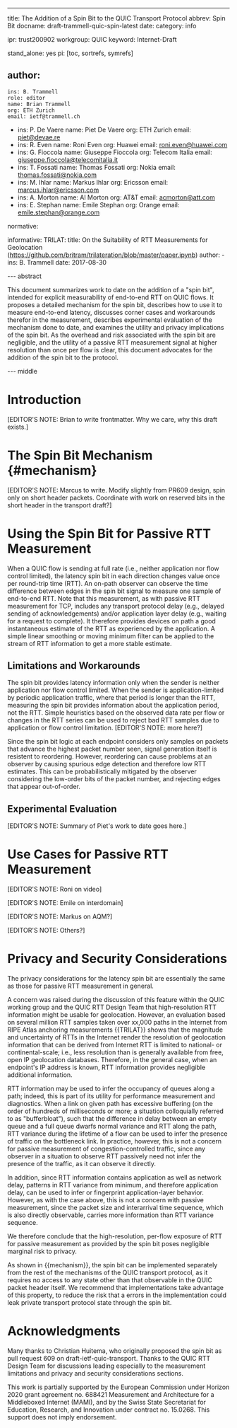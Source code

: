 ---
title: The Addition of a Spin Bit to the QUIC Transport Protocol
abbrev: Spin Bit
docname: draft-trammell-quic-spin-latest
date:
category: info

ipr: trust200902
workgroup: QUIC
keyword: Internet-Draft

stand_alone: yes
pi: [toc, sortrefs, symrefs]

author:
  -
    ins: B. Trammell
    role: editor
    name: Brian Trammell
    org: ETH Zurich
    email: ietf@trammell.ch
  -
    ins: P. De Vaere
    name: Piet De Vaere
    org: ETH Zurich
    email: piet@devae.re
  -
    ins: R. Even
    name: Roni Even
    org: Huawei
    email: roni.even@huawei.com
  -
    ins: G. Fioccola
    name: Giuseppe Fioccola
    org: Telecom Italia
    email: giuseppe.fioccola@telecomitalia.it
  -
    ins: T. Fossati
    name: Thomas Fossati
    org: Nokia
    email: thomas.fossati@nokia.com
  -
    ins: M. Ihlar
    name: Markus Ihlar
    org: Ericsson
    email: marcus.ihlar@ericsson.com
  -
    ins: A. Morton
    name: Al Morton
    org: AT&T
    email: acmorton@att.com
  -
    ins: E. Stephan
    name: Emile Stephan
    org: Orange
    email: emile.stephan@orange.com

normative:

informative:
  TRILAT:
    title: On the Suitability of RTT Measurements for Geolocation (https://github.com/britram/trilateration/blob/master/paper.ipynb)
    author:
      -
        ins: B. Trammell
    date: 2017-08-30

--- abstract

This document summarizes work to date on the addition of a "spin bit",
intended for explicit measurability of end-to-end RTT on QUIC flows. It
proposes a detailed mechanism for the spin bit, describes how to use it to
measure end-to-end latency, discusses corner cases and workarounds therefor in
the measurement, describes experimental evaluation of the mechanism done to
date, and examines the utility and privacy implications of the spin bit. As
the overhead and risk associated with the spin bit are negligible, and the
utility of a passive RTT measurement signal at higher resolution than once per
flow is clear, this document advocates for the addition of the spin bit to the
protocol.

--- middle

# Introduction

\[EDITOR'S NOTE: Brian to write frontmatter. Why we care, why this draft exists.]

# The Spin Bit Mechanism {#mechanism}

\[EDITOR'S NOTE: Marcus to write. Modify slightly from PR609 design, spin only
on short header packets. Coordinate with work on reserved bits in the short
header in the transport draft?]

# Using the Spin Bit for Passive RTT Measurement

When a QUIC flow is sending at full rate (i.e., neither application nor flow
control limited), the latency spin bit in each direction changes value once
per round-trip time (RTT). An on-path observer can observe the time difference
between edges in the spin bit signal to measure one sample of end-to-end RTT.
Note that this measurement, as with passive RTT measurement for TCP, includes
any transport protocol delay (e.g., delayed sending of acknowledgements)
and/or application layer delay (e.g., waiting for a request to complete). It
therefore provides devices on path a good instantaneous estimate of the RTT as
experienced by the application. A simple linear smoothing or moving minimum
filter can be applied to the stream of RTT information to get a more stable
estimate.

## Limitations and Workarounds

The spin bit provides latency information only when the sender is neither
application nor flow control limited. When the sender is application-limited
by periodic application traffic, where that period is longer than the RTT,
measuring the spin bit provides information about the application period, not
the RTT. Simple heuristics based on the observed data rate per flow or changes
in the RTT series can be used to reject bad RTT samples due to application or
flow control limitation. \[EDITOR'S NOTE: more here?]

Since the spin bit logic at each endpoint considers only samples on packets
that advance the highest packet number seen, signal generation itself is
resistent to reordering. However, reordering can cause problems at an observer
by causing spurious edge detection and therefore low RTT estimates. This can
be probabilistically mitigated by the observer considering the low-order bits
of the packet number, and rejecting edges that appear out-of-order.

## Experimental Evaluation

\[EDITOR'S NOTE: Summary of Piet's work to date goes here.]

# Use Cases for Passive RTT Measurement

\[EDITOR'S NOTE: Roni on video]

\[EDITOR'S NOTE: Emile on interdomain]

\[EDITOR'S NOTE: Markus on AQM?]

\[EDITOR'S NOTE: Others?]

# Privacy and Security Considerations

The privacy considerations for the latency spin bit are essentially the same
as those for passive RTT measurement in general.

A concern was raised during the discussion of this feature within the QUIC
working group and the QUIC RTT Design Team that high-resolution RTT
information might be usable for geolocation. However, an evaluation based on
several million RTT samples taken over xx,000 paths in the Internet from RIPE
Atlas anchoring measurements {{TRILAT}} shows that the magnitude and
uncertainty of RTTs in the Internet render the resolution of geolocation
information that can be derived from Internet RTT is limited to national- or
continental-scale; i.e., less resolution than is generally available from
free, open IP geolocation databases. Therefore, in the general case, when an
endpoint's IP address is known, RTT information provides negligible additional
information.

RTT information may be used to infer the occupancy of queues along a path;
indeed, this is part of its utility for performance measurement and
diagnostics. When a link on given path has excessive buffering (on the order
of hundreds of milliseconds or more; a situation colloquially referred to as
"bufferbloat"), such that the difference in delay between an empty queue and a
full queue dwarfs normal variance and RTT along the path, RTT variance during
the lifetime of a flow can be used to infer the presence of traffic on the
bottleneck link. In practice, however, this is not a concern for passive
measurement of congestion-controlled traffic, since any observer in a
situation to observe RTT passively need not infer the presence of the traffic,
as it can observe it directly.

In addition, since RTT information contains application as well as network
delay, patterns in RTT variance from minimum, and therefore application delay,
can be used to infer or fingerprint application-layer behavior. However, as
with the case above, this is not a concern with passive measurement, since the
packet size and interarrival time sequence, which is also directly observable,
carries more information than RTT variance sequence.

We therefore conclude that the high-resolution, per-flow exposure of RTT for
passive measurement as provided by the spin bit poses negligible marginal risk
to privacy.

As shown in {{mechanism}}, the spin bit can be implemented separately from the
rest of the mechanisms of the QUIC transport protocol, as it requires no
access to any state other than that observable in the QUIC packet header
itself. We recommend that implementations take advantage of this property, to
reduce the risk that a errors in the implementation could leak private
transport protocol state through the spin bit.


# Acknowledgments

Many thanks to Christian Huitema, who originally proposed the spin bit as pull
request 609 on draft-ietf-quic-transport. Thanks to the QUIC RTT Design Team
for discussions leading especially to the measurement limitations and privacy
and security considerations sections.

This work is partially supported by the European Commission under Horizon 2020
grant agreement no. 688421 Measurement and Architecture for a Middleboxed
Internet (MAMI), and by the Swiss State Secretariat for Education, Research,
and Innovation under contract no. 15.0268. This support does not imply
endorsement.
